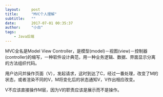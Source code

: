 ```yaml
---
layout:     post
title:      "MVC个人理解"
subtitle:   ""
date:       2017-07-01 00:35:37
author:     "小白"
tags:
    - Java后端
---
```

MVC全名是Model View Controller，是模型(model)－视图(view)－控制器(controller)的缩写，一种软件设计典范，用一种业务逻辑、数据、界面显示分离的方法组织代码。

用户访问并操作页面（V），发起请求，这时到达了C，经过一番处理，改变了M的状态，或者渲染不同的V，M将变化后的状态通知V，V作出相应改变。

V不应该直接操作M层，因为V的职责应该是展示而不是操作。
